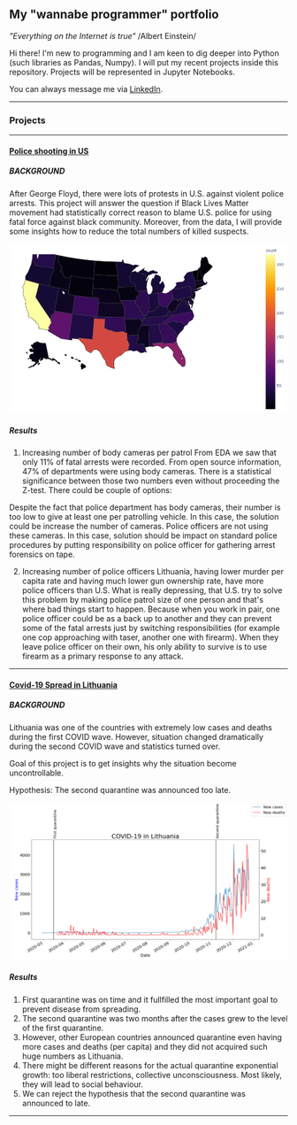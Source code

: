 ## My "wannabe programmer" portfolio

*"Everything on the Internet is true"* /Albert Einstein/

Hi there! I'm new to programming and I am keen to dig deeper into Python (such libraries as Pandas, Numpy). I will put my recent projects inside this repository. Projects will be represented in Jupyter Notebooks.

You can always message me via [LinkedIn](https://www.linkedin.com/in/ovidijus-kuzminas).

---
### Projects
---
#### [Police shooting in US](https://github.com/ovidijusku/portfolio/blob/main/Police%20shooting%20in%20US/Capstone%20on%20police%20shooting.ipynb)

##### BACKGROUND
After George Floyd, there were lots of protests in U.S. against violent police arrests. This project will answer the question if Black Lives Matter movement had statistically correct reason to blame U.S. police for using fatal force against black community. Moreover, from the data, I will provide some insights how to reduce the total numbers of killed suspects.

![](https://raw.githubusercontent.com/ovidijusku/portfolio/main/Police%20shooting%20in%20US/US%20shooting%20by%20state.bmp)

##### Results
1. Increasing number of body cameras per patrol
From EDA we saw that only 11% of fatal arrests were recorded. From open source information, 47% of departments were using body cameras. There is a statistical significance between those two numbers even without proceeding the Z-test. There could be couple of options:

Despite the fact that police department has body cameras, their number is too low to give at least one per patrolling vehicle. In this case, the solution could be increase the number of cameras.
Police officers are not using these cameras. In this case, solution should be impact on standard police procedures by putting responsibility on police officer for gathering arrest forensics on tape.

2. Increasing number of police officers
Lithuania, having lower murder per capita rate and having much lower gun ownership rate, have more police officers than U.S. What is really depressing, that U.S. try to solve this problem by making police patrol size of one person and that's where bad things start to happen. Because when you work in pair, one police officer could be as a back up to another and they can prevent some of the fatal arrests just by switching responsibilities (for example one cop approaching with taser, another one with firearm). When they leave police officer on their own, his only ability to survive is to use firearm as a primary response to any attack.


---

#### [Covid-19 Spread in Lithuania](https://github.com/ovidijusku/portfolio/blob/main/COVID%20Lithuania/Project%20COVID.ipynb)

##### BACKGROUND
Lithuania was one of the countries with extremely low cases and deaths during the first COVID wave. However, situation changed dramatically during the second COVID wave and statistics turned over.

Goal of this project is to get insights why the situation become uncontrollable.

Hypothesis: The second quarantine was announced too late.

![](https://raw.githubusercontent.com/ovidijusku/portfolio/main/COVID%20Lithuania/COVID.png)

##### Results
1. First quarantine was on time and it fullfilled the most important goal to prevent disease from spreading.
2. The second quarantine was two months after the cases grew to the level of the first quarantine.
3. However, other European countries announced quarantine even having more cases and deaths (per capita) and they did not acquired such huge numbers as Lithuania.
4. There might be different reasons for the actual quarantine exponential growth: too liberal restrictions, collective unconsciousness. Most likely, they will lead to social behaviour.
5. We can reject the hypothesis that the second quarantine was announced to late.
---


